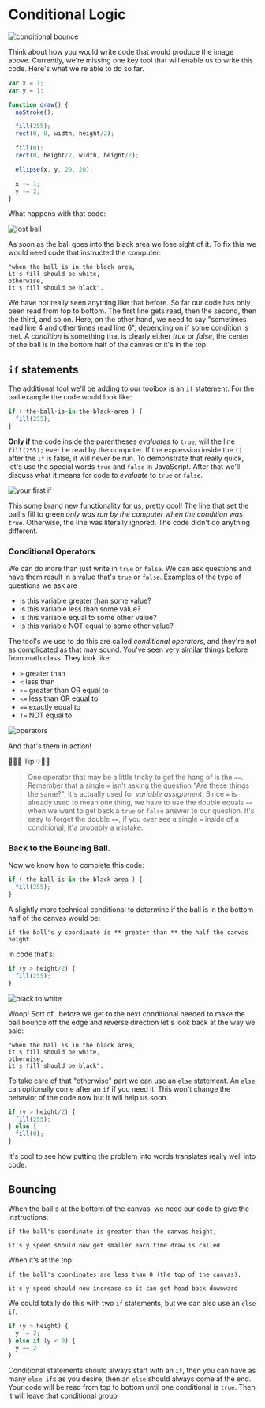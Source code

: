 # Conditional Logic

![conditional bounce](/resources/conditional-bounce.gif)

Think about how you would write code that would produce the image above. Currently, we're missing one key tool that will enable us to write this code. Here's what we're able to do so far.  

```javascript
var x = 1;
var y = 1;

function draw() {
  noStroke();

  fill(255);
  rect(0, 0, width, height/2);

  fill(0);
  rect(0, height/2, width, height/2);

  ellipse(x, y, 20, 20);

  x += 1;
  y += 2;
}
```

What happens with that code:

![lost ball](/resources/lost-ball.gif)

As soon as the ball goes into the black area we lose sight of it.  To fix this we would need code that instructed the computer:

```
"when the ball is in the black area,
it's fill should be white,
otherwise,
it's fill should be black".  
```
We have not really seen anything like that before. So far our code has only been read from top to bottom.  The first line gets read, then the second, then the third, and so on.  Here, on the other hand, we need to say "sometimes read line 4 and other times read line 6", depending on if some condition is met. A *condition* is something that is clearly either *true* or *false*, the center of the ball is in the bottom half of the canvas or it's in the top.

## `if` statements

The additional tool we'll be adding to our toolbox is an `if` statement. For the ball example the code would look like:

```javascript
if ( the-ball-is-in-the-black-area ) {
  fill(255);
}
```

**Only if** the code inside the parentheses *evaluates* to `true`, will the line `fill(255);` ever be read by the computer. If the expression inside the `()` after the `if` is false, it will never be run.  To demonstrate that really quick, let's use the special words `true` and `false` in JavaScript. After that we'll discuss what it means for code to *evaluate* to `true` or `false`.

![your first if](/resources/first-if.gif)

This some brand new functionality for us, pretty cool! The line that set the ball's fill to green *only was run by the computer when the condition was `true`*. Otherwise, the line was literally ignored. The code didn't do anything different.

### Conditional Operators

We can do more than just write in `true` or `false`.  We can ask questions and have them result in a value that's `true` or `false`. Examples of the type of questions we ask are
- is this variable greater than some value?
- is this variable less than some value?
- is this variable equal to some other value?
- is this variable NOT equal to some other value?

The tool's we use to do this are called *conditional operators*, and they're not as complicated as that may sound. You've seen very similar things before from math class. They look like:
- `>` greater than
- `<` less than
- `>=` greater than OR equal to
- `<=` less than OR equal to
- `==` exactly equal to
- `!=` NOT equal to

![operators](/resources/operators.gif)

And that's them in action!

🔔🔑💡 Tip 💡🔑🔔
> One operator that may be a little tricky to get the hang of is the `==`. Remember that a single `=` isn't asking the question "Are these things the same?", it's actually used for *variable assignment*.  Since `=` is already used to mean one thing, we have to use the double equals `==` when we want to get back a `true` or `false` answer to our question.  It's easy to forget the double `==`, if you ever see a single `=` inside of a conditional, it'a probably a mistake.

### Back to the Bouncing Ball.

Now we know how to complete this code:

```javascript
if ( the-ball-is-in-the-black-area ) {
  fill(255);
}
```
A slightly more technical conditional to determine if the ball is in the bottom half of the canvas would be:

 `if the ball's y coordinate is ** greater than ** the half the canvas height`

 In code that's:

 ```javascript
 if (y > height/2) {
   fill(255);
 }
 ```

![black to white](/resources/black-to-white.gif)

Woop! Sort of.. before we get to the next conditional needed to make the ball bounce off the edge and reverse direction let's look back at the way we said:

```
"when the ball is in the black area,
it's fill should be white,
otherwise,
it's fill should be black".  
```

To take care of that "otherwise" part we can use an `else` statement.  An `else` can optionally come after an `if` if you need it.  This won't change the behavior of the code now but it will help us soon.

```javascript
if (y > height/2) {
  fill(255);
} else {
  fill(0);
}
```
It's cool to see how putting the problem into words translates really well into code.

## Bouncing

When the ball's at the bottom of the canvas, we need our code to give the instructions:
```
if the ball's coordinate is greater than the canvas height,

it's y speed should now get smaller each time draw is called
```
When it's at the top:
```
if the ball's coordinates are less than 0 (the top of the canvas),

it's y speed should now increase so it can get head back downward
```

We could totally do this with two `if` statements, but we can also use an `else if`.

```javascript
if (y > height) {
  y -= 2;
} else if (y < 0) {
  y += 2
}
```
Conditional statements should always start with an `if`, then you can have as many `else if`s as you desire, then an `else` should always come at the end. Your code will be read from top to bottom until one conditional is `true`. Then it will leave that conditional group
